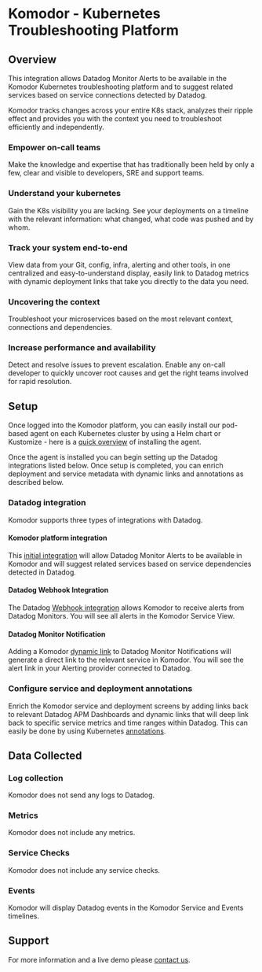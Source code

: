 # Komodor - Kubernetes Troubleshooting Platform

## Overview

This integration allows Datadog Monitor Alerts to be available in the Komodor Kubernetes troubleshooting platform and to suggest related services based on service connections detected by Datadog.

Komodor tracks changes across your entire K8s stack, analyzes their ripple effect and provides you with the context you need to troubleshoot efficiently and independently.

### Empower on-call teams
Make the knowledge and expertise that has traditionally been held by only a few, clear and visible to developers, SRE and support teams.

### Understand your kubernetes
Gain the K8s visibility you are lacking. See your deployments on a timeline with the relevant information: what changed, what code was pushed and by whom.

### Track your system end-to-end
View data from your Git, config, infra, alerting and other tools, in one centralized and easy-to-understand display, easily link to Datadog metrics with dynamic deployment links that take you directly to the data you need.

### Uncovering the context
Troubleshoot your microservices based on the most relevant context, connections and dependencies.

### Increase performance and availability
Detect and resolve issues to prevent escalation. Enable any on-call developer to quickly uncover root causes and get the right teams involved for rapid resolution.

## Setup

Once logged into the Komodor platform, you can easily install our pod-based agent on each Kubernetes cluster by using a Helm chart or Kustomize - here is a [quick overview][2] of installing the agent.

Once the agent is installed you can begin setting up the Datadog integrations listed below. Once setup is completed, you can enrich deployment and service metadata with dynamic links and annotations as described below.

### Datadog integration
Komodor supports three types of integrations with Datadog.

#### Komodor platform integration 
This [initial integration][3] will allow Datadog Monitor Alerts to be available in Komodor and will suggest related services based on service dependencies detected in Datadog. 

#### Datadog Webhook Integration
The Datadog [Webhook integration][4] allows Komodor to receive alerts from Datadog Monitors. You will see all alerts in the Komodor Service View.

#### Datadog Monitor Notification
Adding a Komodor [dynamic link][5] to Datadog Monitor Notifications will generate a direct link to the relevant service in Komodor. You will see the alert link in your Alerting provider connected to Datadog.

### Configure service and deployment annotations
Enrich the Komodor service and deployment screens by adding links back to relevant Datadog APM Dashboards and dynamic links that will deep link back to specific service metrics and time ranges within Datadog. This can easily be done by using Kubernetes [annotations][6].

## Data Collected

### Log collection
Komodor does not send any logs to Datadog.

### Metrics
Komodor does not include any metrics.

### Service Checks
Komodor does not include any service checks.

### Events
Komodor will display Datadog events in the Komodor Service and Events timelines.

## Support

For more information and a live demo please [contact us][1].

[1]: https://komodor.com/sign-up/
[2]: https://docs.komodor.com/Learn/Komodor-Agent.html
[3]: https://docs.komodor.com/Integrations/Datadog.html
[4]: https://docs.komodor.com/Integrations/datadog-webhook.html
[5]: https://docs.komodor.com/Integrations/Datadog-Monitor-Notification.html
[6]: https://docs.komodor.com/Learn/Annotations.html